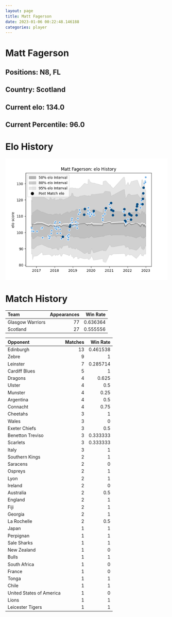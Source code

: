 ```yaml
---  
layout: page  
title: Matt Fagerson  
date: 2023-01-06 00:22:48.146188  
categories: player  
---
```

# Matt Fagerson

## Positions: N8, FL

## Country: Scotland

## Current elo: 134.0

## Current Percentile: 96.0

# Elo History


![elo history](history_MattFagerson.png)
# Match History


| Team             |   Appearances |   Win Rate |
|:-----------------|--------------:|-----------:|
| Glasgow Warriors |            77 |   0.636364 |
| Scotland         |            27 |   0.555556 |

| Opponent                 |   Matches |   Win Rate |
|:-------------------------|----------:|-----------:|
| Edinburgh                |        13 |   0.461538 |
| Zebre                    |         9 |   1        |
| Leinster                 |         7 |   0.285714 |
| Cardiff Blues            |         5 |   1        |
| Dragons                  |         4 |   0.625    |
| Ulster                   |         4 |   0.5      |
| Munster                  |         4 |   0.25     |
| Argentina                |         4 |   0.5      |
| Connacht                 |         4 |   0.75     |
| Cheetahs                 |         3 |   1        |
| Wales                    |         3 |   0        |
| Exeter Chiefs            |         3 |   0.5      |
| Benetton Treviso         |         3 |   0.333333 |
| Scarlets                 |         3 |   0.333333 |
| Italy                    |         3 |   1        |
| Southern Kings           |         2 |   1        |
| Saracens                 |         2 |   0        |
| Ospreys                  |         2 |   1        |
| Lyon                     |         2 |   1        |
| Ireland                  |         2 |   0        |
| Australia                |         2 |   0.5      |
| England                  |         2 |   1        |
| Fiji                     |         2 |   1        |
| Georgia                  |         2 |   1        |
| La Rochelle              |         2 |   0.5      |
| Japan                    |         1 |   1        |
| Perpignan                |         1 |   1        |
| Sale Sharks              |         1 |   1        |
| New Zealand              |         1 |   0        |
| Bulls                    |         1 |   1        |
| South Africa             |         1 |   0        |
| France                   |         1 |   0        |
| Tonga                    |         1 |   1        |
| Chile                    |         1 |   1        |
| United States of America |         1 |   0        |
| Lions                    |         1 |   1        |
| Leicester Tigers         |         1 |   1        |